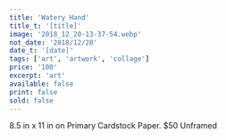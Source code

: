 ```yaml
---
title: 'Watery Hand'
title_t: '[title]'
image: '2018_12_20-13-37-54.webp'
not_date: '2018/12/20'
date_t: '[date]'
tags: ['art', 'artwork', 'collage']
price: '100'
excerpt: 'art'
available: false
print: false
sold: false
---
```


8.5 in x 11 in on Primary Cardstock Paper.
\$50 Unframed
